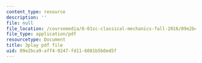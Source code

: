 ```yaml
---
content_type: resource
description: ''
file: null
file_location: /coursemedia/8-01sc-classical-mechanics-fall-2016/09e2bca9aff49247fd116081b5b0ed5f_Lpd_TddOSZY.pdf
file_type: application/pdf
resourcetype: Document
title: 3play pdf file
uid: 09e2bca9-aff4-9247-fd11-6081b5b0ed5f
---
```

